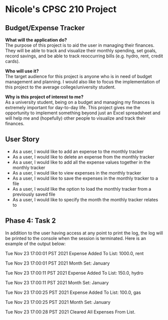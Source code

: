 # Nicole's CPSC 210 Project
## Budget/Expense Tracker

**What will the application do?** <br>
The purpose of this project is to aid the user in managing their finances. 
They will be able to track and visualize their monthly spending,
set goals, record savings, and be able to track reoccurring bills (e.g. hydro, rent, credit cards).


**Who will use it?**<br>
The target audience for this project is anyone who is in need of budget 
management and planning. I would also like to focus the implementation of this 
project to the average college/university student.


**Why is this project of interest to me?**   <br>
As a university student, being on a budget and managing my finances
is extremely important for day-to-day life. This project gives me the 
opportunity to implement something beyond just an Excel spreadsheet and 
will help me and (hopefully) other people to visualize and track their finances.

## User Story
- As a user, I would like to add an expense to the monthly tracker 
- As a user, I would like to delete an expense from the monthly tracker
- As a user, I would like to add all the expense values together in the monthly tracker 
- As a user, I would like to view expenses in the monthly tracker
- As a user, I would like to save the expenses in the monthly tracker to a file
- As a user, I would like the option to load the monthly tracker from a previously saved file
- As a user, I would like to specify the month the monthly tracker relates to

## Phase 4: Task 2
In addition to the user having access at any point to print the log, the log will be 
printed to the console when the session is terminated. Here is an example of the output 
below:

Tue Nov 23 17:00:01 PST 2021
Expense Added To List: 1000.0, rent

Tue Nov 23 17:00:01 PST 2021
Month Set: January

Tue Nov 23 17:00:11 PST 2021
Expense Added To List: 150.0, hydro

Tue Nov 23 17:00:11 PST 2021
Month Set: January

Tue Nov 23 17:00:25 PST 2021
Expense Added To List: 100.0, gas

Tue Nov 23 17:00:25 PST 2021
Month Set: January

Tue Nov 23 17:00:28 PST 2021
Cleared All Expenses From List.